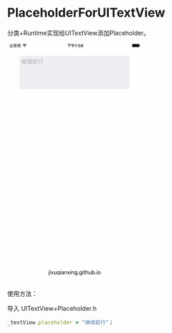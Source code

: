 # PlaceholderForUITextView

分类+Runtime实现给UITextView添加Placeholder。

![image](https://github.com/jixuqianxing/PlaceholderForUITextView/blob/master/Screenshot/1.gif)

使用方法：

导入 UITextView+Placeholder.h 

````ruby
_textView.placeholder = "继续前行"；
````


